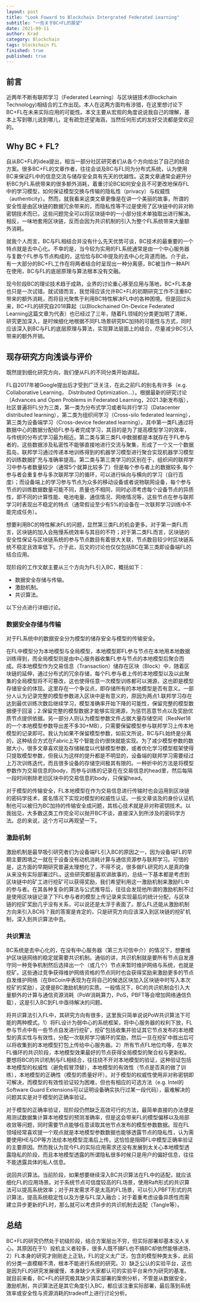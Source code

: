 ```yaml
---
layout: post
title: "Look Foward to Blockchain Intergrated Federated Learning"
subtitle: "一些关于BC+FL的展望"
date: 2021-09-11
author: Krad
category: Blockchain
tags: blockchain FL
finished: true
published: true
---
```


## 前言

近两年不断有联邦学习（Federated Learning）与区块链技术(Blockchain Technology)相结合的工作出现。本人在这两方面均有涉猎，在这里想讨论下BC+FL在未来实际应用的可能性。本文主要从宏观的角度说说我自己的理解，基本上写到哪儿说到哪儿，定有疏忽还望海涵，当然任何形式的友好交流都是受欢迎的。

## Why BC + FL?

自从BC+FL的idea提出，相当一部分社区研究者们从各个方向给出了自己的结合方案。很多BC+FL的文章作者，往往会谈及BC与FL同为分布式系统，认为使用BC来保证FL中的信息交流与储存安全具有先天的优越性。这类文章通常会避开分析BC为FL系统带来的很多额外消耗，着重讨论BC如何安全且不可更改地保存FL中的学习模型，如何保证模型交换与传输的隐私性（privacy）与权威性（authenticity）。然而，就我看来这类文章更像是在讲一个美丽的故事，所谓的安全性是由区块链的数据冗余带来的，而隐私性等不过是使用了区块链中的非对称密钥技术而已，这些问题完全可以将区块链中的一小部分技术单独取出进行解决。相反，一味地套用区块链，反而会因为共识机制的引入为整个FL系统带来大量额外消耗。

就我个人而言，BC与FL相结合并没有什么先天优势可谈，BC技术的最重要的一个特点就是去中心化。不幸的是，当今较为实用的FL系统通常是由一个中心服务器与复数个FL参与节点构成的，这恰恰与BC中提及的去中心化背道而驰。介于此，有一大部分的BC+FL工作在将两者结合时呈现出一种分离感，BC被当作一种API在使用，BC与FL的底层原理与算法根本没有交融。

现今阶段BC的理论技术趋于成熟，业界的讨论重心移至应用与落地，BC+FL本身也只是一次试错。就试错而言，我觉得应该允许BC+FL的初期研究工作不注重BC带来的额外消耗，而将目光聚焦于利用BC特性解决FL中的各种困境。但是回过头来，BC+FL的研究自2018算起（以Blockchained On-Device Federated Learning这篇文章为代表）也已经过了三年，随着FL领域的分类更加明了清晰，研究更加深入，是时候细化地根据不同FL场景研究BC加持的可能性与方式，同时应该深入到BC与FL的底层原理与算法，实现算法层面上的结合，尽量减少BC引入带来的额外开销。


## 现存研究方向浅谈与评价

既然提到细化研究方向，我们便从FL的不同分类开始讲起。

FL自2017年被Google提出后才受到广泛关注，在此之前FL的别名有许多（e.g. Collaborative Learning， Distributed Optimization...）。根据最新的研究讨论（Advances and Open Problems in Federated Learning，2021.3新发布版），社区普遍将FL分为三类，第一类为分布式学习或者叫并行学习（Datacenter distributed learning），第二类为组织间学习（Cross-silo federated learning），第三类为设备端学习（Cross-device federated learning）。其中第一类FL通过将数据中心的数据分配给FL参与者完成学习，其目的是为了提高模型学习的效率，与传统的分布式学习最为相近。第二类与第三类FL中数据都是本就存在于FL参与者的，这些数据涉及私密性不能够直接地进行交流与聚集，形成了一个又一个数据孤岛，联邦学习通过传递本地训练得到的机器学习模型进行聚合实现机器学习模型的训练数据扩充与准确率提高。第二类与第三类学习的区别在于，组织间的联邦学习中参与者数量较少（通常5个就算比较多了）但是每个参与者上的数据较多,每个参与者会重复参与多次联邦学习的循环，可以进行纵向与横向的学习（自行百度）；而设备端上的学习参与节点为众多的移动设备或者说物联网设备，每个参与节点的训练数据数量可能不同，质量也不相同，同时必须考虑每个设备节点的异质性，即不同的计算性能、电池电量、通信情况、网络情况等，这些节点在参与联邦学习时表现出不稳定的特点（通常假设至少有5%的设备在一次联邦学习训练中不能完成任务）。

想要利用BC的特性解决FL的问题，显然第三类FL的机会更多。对于第一类FL而言，区块链的加入会拖慢系统效率与其目的不符；对于第二类FL而言，区块链的安全性保证与区块链系统的参与节点数目有着很大关联，节点数目较少时区块链系统不稳定且效率低下。介于此，后文的讨论也仅仅包括BC在第三类即设备端FL的结合应用。

现阶段的工作文献主要从三个方向为FL引入BC，概括如下：
* 数据安全存储与传输。
* 激励机制。
* 共识算法。

以下分点进行详细讨论。

### 数据安全存储与传输

对于FL系统中的数据安全分为模型的储存安全与模型的传输安全。

在FL中模型分为本地模型与全局模型，本地模型即FL参与节点在本地用本地数据训练得到，而全局模型则是由中心服务器收集FL参与节点的本地模型后聚合而成。将本地模型作为交易信息（Transaction）储存在区块（Block）中，随着区块链的延伸，通过分布式的冗余存储，每个FL参与者上传的本地模型以及以此聚集的全局模型将不可篡改，这也使得任意一次模型训练都可以溯源，这也即是模型存储安全的体现。这里存在一个争议点，即存储所有的本地模型是否有意义。一部分人认为记录完整的模型参数进入区块中是有意义的，原因为两点1.联邦学习存在达到最优训练次数后继续学习，模型准确率开始下降的可能性，保留完整的模型数据便于回滚；2.保留完整的模型数据才能够实现溯源，为惩罚恶意节点以及奖励优质节点提供依据。另一部分人则认为模型参数文件占据大量存储空间（ResNet18的一个本地模型参数导出差不多30+MB），只需要保留模型参与联邦学习上传本地模型的记录即可。我认为如果不保留模型参数，如前文所说，BC与FL始终是分离的，这种结合方式在Fabric上写个智能合约很快就能实现。为了减少模型参数的数据大小，很多文章喜欢提及存储梯度以代替模型参数，或者优化学习模型框架使得只提取模型参数，但我认为这样的提升都是不明显的，设备端的联邦学习需要经过上万次训练迭代，而且很多设备的存储空间极其有限的。一种折中的方法是将模型参数作为交易信息的body，而参与训练的记录在在交易信息的head里，然后每隔一段时间剔除老旧区块中的交易信息的body，只保留head。

对于模型的传输安全，FL本地模型在作为交易信息进行传输时也会运用到区块链的密码学技术，匿名情况下实现对模型的权威性认证。一些文章谈及的身份认证机制也可以被归为BC加持的传输安全成问题，其核心技术就是非对称密钥技术。以我拙见，大多数这类工作完全可以抛开BC不谈，直接深入到所涉及的密码学方法。总的来说，这个方可以再观望一下。

### 激励机制

激励机制是最早吸引研究者们为设备端FL引入BC的原因之一，因为设备端FL的早期主要困境之一就在于设备没有动机消耗计算与通信资源参与联邦学习。可惜的是，这方面的早期研究普遍太理想化了，不得不说，很多做FL研究的人是真的像从来没有实际部署过FL。这些研究都挺喜欢讲故事的，总结一下基本都是考虑到区块链中的矿工进行挖矿可以获得奖励，我们希望利用这一激励机制来激励FL中的参与者。在其各种复杂的算法与公式推导后，往往会发现他所谓的激励机制不过是使用区块链记录了下FL参与者的模型上传记录来实现最后的统计分配，与区块链的挖矿奖励几乎没有关系，可以说还是太浮于表面了。那么FL还能从激励机制方向来引入BC吗？我的答案是肯定的，只是研究方向应该深入到区块链的挖矿机制，深入到共识算法中去。

### 共识算法

BC系统是去中心化的，在没有中心服务器（第三方可信中介）的情况下，想要维护区块链网络的稳定就需要共识机制。通俗的讲，共识机制就是要所有节点自发遵守同一种竞争机制然后选择出一个（或几个）节点来暂时维护网络与系统，也就是挖矿。这些通过竞争获得维护网络资格的节点同时也会获得奖励来激励更多的节点自发维护网络（在BitCoin中表现为在将自己的候选区块加入区块链中时写入本次挖矿的奖励），这便是BC激励机制的实质。一般情况下，BC的共识机制会引入大量额外的计算与通信资源消耗（PoW消耗算力，PoS，PBFT等会增加网络通信负载），这是引入BC到FL中亟待解决的问题。 

将共识算法引入FL中，其研究方向有很多，这里我只简单说说PoW共识算法下可能的两种模式。1）将FL设计为弱中心的系统框架，将中心服务器的权利下放，FL参与节点中有一些节点自发进行挖矿，挖矿包括收集并验证其它节点发布的本地模型的真实性与有效性，分配一次联邦学习循环的奖励，然后一旦在挖矿中胜出后可以将收集到的本地模型打包上传给中心服务器。2）所有节点FL地位均等，在单次FL循环的共识阶段，本地模型效果最好的节点获得全局模型的聚合权与更新权。要想将BC的共识机制与FL相结合，往往绕不开对本地模型的验证，这种验证包括本地模型的权威性（避免假冒顶替），本地模型的有效性（节点是否真的做了训练），本地模型的正确性（模型的质量好坏）。对于模型的权威性使用非对称密钥即可解决，而模型的有效性验证较为困难，但也有相应的可选方法（e.g. Intel的Software Guard Extensions可以证明设备确实执行过某一段代码），最难解决的问题其实是对于模型的正确率验证。

对于模型的正确率验证，现阶段仍然缺乏高效可行的方法，最简单直接的办法便是用测试数据集计算本地模型的预测准确率，但是这会带来FL的模型偏移以及局部收敛等问题，同时需要节点能够任意读取其他节点发布的模型参数数据。现在FL领域经常喜欢提一个观点就是本地模型参数数据也能够透露节点的隐私性，认为需要使用HE与DP等方法给本地模型混淆后上传。这恰恰是阻碍FL中模型正确率验证的主要原因。然而我认为现今FL的实际应用需求还没有发展到太关心本地模型透露隐私的阶段，而且本地模型透露的所谓隐私很多时候只是用户的偏好信息，往往不能透露具体的私人信息。

说回共识算法。当前阶段，如果想要继续深入BC共识算法在FL中的适配，就应该细化FL的应用场景。对于系统节点可信度较高的FL场景，使用Raft形式的共识算法可以提高系统效率；对于并发需求不是太高的FL场景，可以引入PBFT形式的共识算法，提高系统稳定性以及方便与FL深入融合；对于着重考虑设备异质性而需建立异步更新的FL时，那么就可以考虑异步的共识机制去适配（Tangle等）。

## 总结

BC+FL的研究仍然处于初级阶段，结合方案层出不穷，但实际部署却基本没人关心。其原因在于1）投机主义者较多，很多人既不搞FL也不搞BC却依然能够进场，2）FL本身的研究才刚刚走上正轨，FL的定义太广泛，包含的模型种类太多，此前的分类一直模糊不清，根本不能进行系统的研究。3）缺乏公认的实验平台，这也是因为FL的研究发展缓慢，本身缺少大家都认可的实验平台来作为研究的基准。就目前来看，BC+FL的研究极其缺少真实部署的案例分析，不管是从数据安全，激励机制，共识算法还是其它角度引入BC，都应该注重实际部署，最后落到系统效率或安全性与资源消耗的tradeoff上进行讨论分析。
